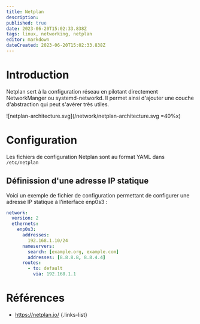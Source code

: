 ```yaml
---
title: Netplan
description: 
published: true
date: 2023-06-20T15:02:33.838Z
tags: linux, networking, netplan
editor: markdown
dateCreated: 2023-06-20T15:02:33.838Z
---
```


# Introduction
Netplan sert à la configuration réseau en pilotant directement NetworkManger ou systemd-networkd. Il permet ainsi d'ajouter une couche d'abstraction qui peut s'avérer très utiles.

![netplan-architecture.svg](/network/netplan-architecture.svg =40%x)

# Configuration
Les fichiers de configuration Netplan sont au format YAML dans `/etc/netplan`

## Définission d'une adresse IP statique
Voici un exemple de fichier de configuration permettant de configurer une adresse IP statique à l'interface enp0s3 :
```yaml
network:
  version: 2
  ethernets:
    enp0s3:
      addresses:
        192.168.1.10/24
      nameservers:
        search: [example.org, example.com]
        addresses: [8.8.8.8, 8.8.4.4]
      routes:
        - to: default
          via: 192.168.1.1
```

# Références
- https://netplan.io/
{.links-list}